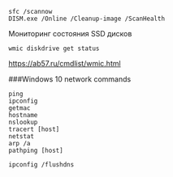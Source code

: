 ```
sfc /scannow
DISM.exe /Online /Cleanup-image /ScanHealth
```

Мониторинг состояния SSD дисков
```
wmic diskdrive get status
```
https://ab57.ru/cmdlist/wmic.html

###Windows 10 network commands
```
ping
ipconfig
getmac
hostname
nslookup
tracert [host]
netstat
arp /a
pathping [host]
```

```
ipconfig /flushdns
```
